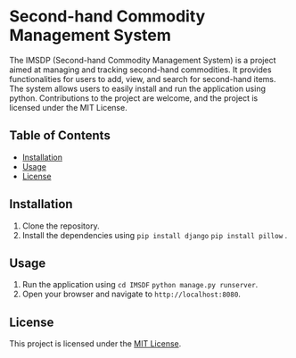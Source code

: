 # Second-hand Commodity Management System

The IMSDP (Second-hand Commodity Management System) is a project aimed at managing and tracking second-hand commodities. It provides functionalities for users to add, view, and search for second-hand items. The system allows users to easily install and run the application using python. Contributions to the project are welcome, and the project is licensed under the MIT License.

## Table of Contents

- [Installation](#installation)
- [Usage](#usage)
- [License](#license)

## Installation

1. Clone the repository.
2. Install the dependencies using `pip install django` `pip install pillow` .


## Usage

1. Run the application using `cd IMSDF` `python manage.py runserver`.
2. Open your browser and navigate to `http://localhost:8080`.


## License

This project is licensed under the [MIT License](LICENSE).

